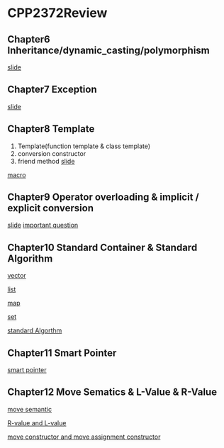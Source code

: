 # CPP2372Review
## Chapter6 Inheritance/dynamic_casting/polymorphism
[slide](https://github.com/ZijunYe/CPP2372Review/blob/main/6_casting%26inheritance/6OOdesign_SLIDES.pdf)

## Chapter7 Exception
[slide](https://github.com/ZijunYe/CPP2372Review/blob/main/7_exceptionHandling/7-ExceptionHandling%202.pdf)

## Chapter8 Template 
1. Template(function template & class template)
2. conversion constructor 
3. friend method 
[slide](https://github.com/ZijunYe/CPP2372Review/blob/main/8_Templates/8-Templates.pdf)

[macro](https://github.com/ZijunYe/CPP2372Review/blob/main/8_Templates/Lecture15%20Nov%208%2C%202021.pdf)

## Chapter9 Operator overloading & implicit / explicit conversion 
[slide](https://github.com/ZijunYe/CPP2372Review/blob/main/9_OperatorOverloading/9-OperatorOverloading%20(1).pdf)
[important question](https://github.com/ZijunYe/CPP2372Review/blob/main/9_OperatorOverloading/Operator_overloading.md)

## Chapter10 Standard Container & Standard Algorithm
[vector](https://github.com/ZijunYe/CPP2372Review/blob/main/10_TheStandardContainers%26Algorithms/vector.md)

[list](https://github.com/ZijunYe/CPP2372Review/blob/main/10_TheStandardContainers%26Algorithms/list.md)

[map](https://github.com/ZijunYe/CPP2372Review/blob/main/10_TheStandardContainers%26Algorithms/map.md)

[set](https://github.com/ZijunYe/CPP2372Review/blob/main/10_TheStandardContainers%26Algorithms/set.md)


[standard Algorthm](https://github.com/ZijunYe/CPP2372Review/blob/main/10_TheStandardContainers%26Algorithms/SA.md) 


## Chapter11 Smart Pointer 
[smart pointer](https://github.com/ZijunYe/CPP2372Review/blob/main/11-smartPointer/smartPointer.md)


## Chapter12 Move Sematics & L-Value & R-Value
[move semantic](https://github.com/ZijunYe/CPP2372Review/blob/main/12_moveSematicsAndL:RValue/MoveSematics.md)

[R-value and L-value](https://github.com/ZijunYe/CPP2372Review/blob/main/12_moveSematicsAndL:RValue/DeterminL-R:Lvalue.cpp)

[move constructor and move assignment constructor](https://github.com/ZijunYe/CPP2372Review/blob/main/12_moveSematicsAndL:RValue/12/Example_5_rule.cpp)

